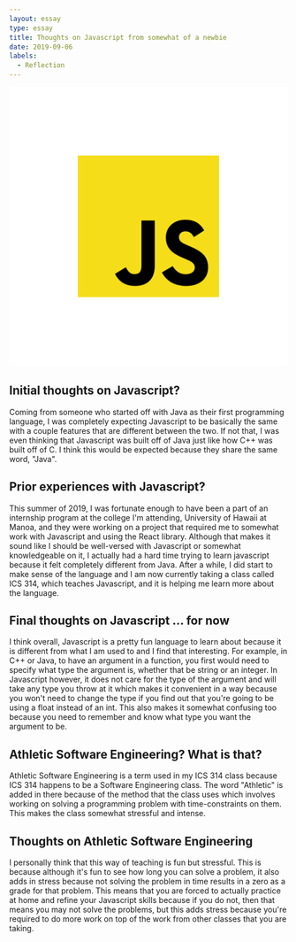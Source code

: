 ```yaml
---
layout: essay
type: essay
title: Thoughts on Javascript from somewhat of a newbie
date: 2019-09-06
labels:
  - Reflection
---
```


<img class="ui image" src="../images/javascript.png">
  
## Initial thoughts on Javascript?

Coming from someone who started off with Java as their first programming language, I was completely expecting Javascript to be basically the same with a couple features that are different between the two.  If not that, I was even thinking that Javascript was built off of Java just like how C++ was built off of C. I think this would be expected because they share the same word, "Java".


## Prior experiences with Javascript?

This summer of 2019, I was fortunate enough to have been a part of an internship program at the college I'm attending, University of Hawaii at Manoa, and they were working on a project that required me to somewhat work with Javascript and using the React library. Although that makes it sound like I should be well-versed with Javascript or somewhat knowledgeable on it, I actually had a hard time trying to learn javascript because it felt completely different from Java. After a while, I did start to make sense of the language and I am now currently taking a class called ICS 314, which teaches Javascript, and it is helping me learn more about the language.

## Final thoughts on Javascript ... for now

I think overall, Javascript is a pretty fun language to learn about because it is different from what I am used to and I find that interesting. For example, in C++ or Java, to have an argument in a function, you first would need to specify what type the argument is, whether that be string or an integer. In Javascript however, it does not care for the type of the argument and will take any type you throw at it which makes it convenient in a way because you won't need to change the type if you find out that you're going to be using a float instead of an int. This also makes it somewhat confusing too because you need to remember and know what type you want the argument to be.

## Athletic Software Engineering? What is that?

Athletic Software Engineering is a term used in my ICS 314 class because ICS 314 happens to be a Software Engineering class. The word "Athletic" is added in there because of the method that the class uses which involves working on solving a programming problem with time-constraints on them. This makes the class somewhat stressful and intense.

## Thoughts on Athletic Software Engineering

I personally think that this way of teaching is fun but stressful. This is because although it's fun to see how long you can solve a problem, it also adds in stress because not solving the problem in time results in a zero as a grade for that problem. This means that you are forced to actually practice at home and refine your Javascript skills because if you do not, then that means you may not solve the problems, but this adds stress because you're required to do more work on top of the work from other classes that you are taking.

